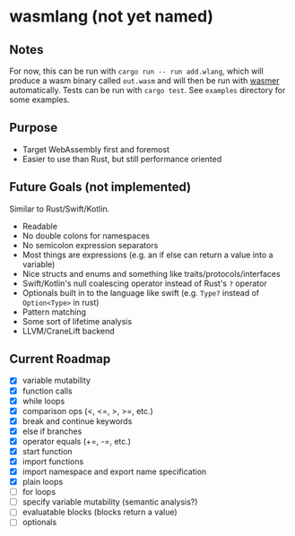 # wasmlang (not yet named)

## Notes
For now, this can be run with `cargo run -- run add.wlang`, which will produce a wasm binary called `out.wasm` and will then be run with [wasmer](https://wasmer.io/) automatically. Tests can be run with `cargo test`. See `examples` directory for some examples.

## Purpose
- Target WebAssembly first and foremost
- Easier to use than Rust, but still performance oriented

## Future Goals (not implemented)
Similar to Rust/Swift/Kotlin.
- Readable
- No double colons for namespaces
- No semicolon expression separators
- Most things are expressions (e.g. an if else can return a value into a variable)
- Nice structs and enums and something like traits/protocols/interfaces
- Swift/Kotlin's null coalescing operator instead of Rust's `?` operator
- Optionals built in to the language like swift (e.g. `Type?` instead of `Option<Type>` in rust)
- Pattern matching
- Some sort of lifetime analysis
- LLVM/CraneLift backend

## Current Roadmap
- [x] variable mutability
- [x] function calls
- [x] while loops
- [x] comparison ops (<, <=, >, >=, etc.)
- [x] break and continue keywords
- [x] else if branches
- [x] operator equals (+=, -=, etc.)
- [x] start function
- [x] import functions
- [x] import namespace and export name specification
- [x] plain loops
- [ ] for loops
- [ ] specify variable mutability (semantic analysis?)
- [ ] evaluatable blocks (blocks return a value)
- [ ] optionals
